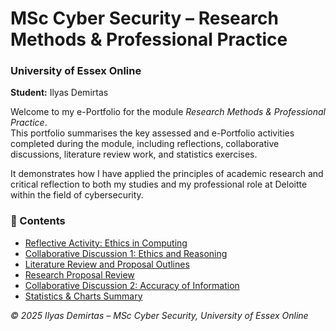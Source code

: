 # MSc Cyber Security – Research Methods & Professional Practice
### University of Essex Online  
**Student:** Ilyas Demirtas  

Welcome to my e-Portfolio for the module *Research Methods & Professional Practice*.  
This portfolio summarises the key assessed and e-Portfolio activities completed during the module, including reflections, collaborative discussions, literature review work, and statistics exercises.  

It demonstrates how I have applied the principles of academic research and critical reflection to both my studies and my professional role at Deloitte within the field of cybersecurity.

### 📂 Contents
- [Reflective Activity: Ethics in Computing](reflections/ethics_in_computing.md)  
- [Collaborative Discussion 1: Ethics and Reasoning](discussions/discussion1_ethics_reasoning.md)  
- [Literature Review and Proposal Outlines](literature_review/outlines.md)  
- [Research Proposal Review](literature_review/proposal_review.md)  
- [Collaborative Discussion 2: Accuracy of Information](discussions/discussion2_accuracy_information.md)  
- [Statistics & Charts Summary](statistics/worksheet_summary.md)

*© 2025 Ilyas Demirtas – MSc Cyber Security, University of Essex Online*
